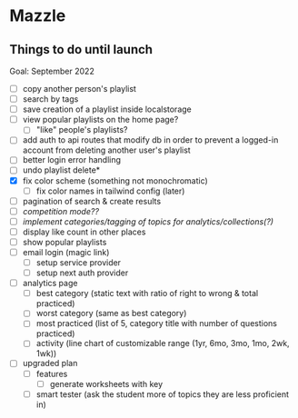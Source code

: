 # Mazzle

## Things to do until launch

Goal: September 2022

- [ ] copy another person's playlist
- [ ] search by tags
- [ ] save creation of a playlist inside localstorage
- [ ] view popular playlists on the home page?
  - [ ] "like" people's playlists?
- [ ] add auth to api routes that modify db in order to prevent a logged-in account from deleting another user's playlist
- [ ] better login error handling
- [ ] undo playlist delete\*
- [x] fix color scheme (something not monochromatic)
  - [ ] fix color names in tailwind config (later)
- [ ] pagination of search & create results
- [ ] _competition mode??_
- [ ] _implement categories/tagging of topics for analytics/collections(?)_
- [ ] display like count in other places
- [ ] show popular playlists
- [ ] email login (magic link)
  - [ ] setup service provider
  - [ ] setup next auth provider
- [ ] analytics page
  - [ ] best category (static text with ratio of right to wrong & total practiced)
  - [ ] worst category (same as best category)
  - [ ] most practiced (list of 5, category title with number of questions practiced)
  - [ ] activity (line chart of customizable range (1yr, 6mo, 3mo, 1mo, 2wk, 1wk))
- [ ] upgraded plan
  - [ ] features
    - [ ] generate worksheets with key
  - [ ] smart tester (ask the student more of topics they are less proficient in)
